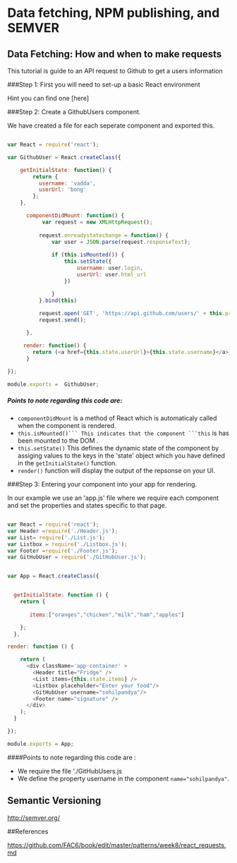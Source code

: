 # Data fetching, NPM publishing, and SEMVER

## Data Fetching: How and when to make requests

This tutorial is guide to an API request to Github to get a users information

###Step 1: First you will need to set-up a basic React environment

Hint  you can find one [here]

###Step 2: Create a GithubUsers component.

We have created a file for each seperate component and exported this.

```javascript 

var React = require('react');

var GithubUser = React.createClass({

	getInitialState: function() {
	    return {
	      username: 'vadda',
	      userUrl: 'bong'
	    };
	},

	  componentDidMount: function() {
	       var request = new XMLHttpRequest();
	     
	      request.onreadystatechange = function() {
	          var user = JSON.parse(request.responseText);
	        
	          if (this.isMounted()) {
	          	  this.setState({
	                  username: user.login,
	                  userUrl: user.html_url
	              })

	          }
	      }.bind(this)
	    
   	      request.open('GET', 'https://api.github.com/users/' + this.props.username); // http specific to API. 
   	      request.send();

	  },

     render: function() {
	    return (<a href={this.state.userUrl}>{this.state.username}</a>)
	  }

});
    
module.exports =  GithubUser;
```
##### Points to note regarding this code are:

* ```componentDidMount``` is a method of React which is automaticaly called when the component is rendered.
* ``this.isMounted()``` This indicates that the component ```this`` is has been mounted to the DOM . 
* ```this.setState()``` This defines the dynamic state of the component by assiging values to the keys in the 'state' object which you have defined in the ```getInitialState()``` function.
* ```render()``` function will display the output of the repsonse on your UI. 

###Step 3: Entering your component into your app for rendering. 

In our example we use an 'app.js' file where we require each component and set the properties and states specific to that page.  

```javascript

var React = require('react');
var Header =require('./Header.js');
var List= require('./List.js');
var Listbox = require('./Listbox.js');
var Footer =require('./Footer.js');
var GitHubUser = require('./GitHubUser.js');


var App = React.createClass({


  getInitialState: function () {
    return {
       
       items:["oranges","chicken","milk","ham","apples"]

    };
  },

render: function () {

    return (
      <div className='app-container' >
        <Header title="Fridge" />
        <List items={this.state.items} />
        <Listbox placeholder="Enter your food"/>
        <GitHubUser username="sohilpandya"/>
        <Footer name="signature" />
      </div>
    );
  }

});

module.exports = App;

```

####Points to note regarding this code are : 

* We require the file './GitHubUsers.js
* We define the property username in the component ```name="sohilpandya"```.

## Semantic Versioning

http://semver.org/

##References

https://github.com/FAC6/book/edit/master/patterns/week8/react_requests.md
